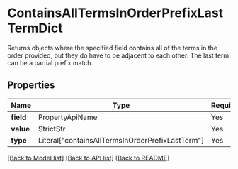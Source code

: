# ContainsAllTermsInOrderPrefixLastTermDict

Returns objects where the specified field contains all of the terms in the order provided, 
but they do have to be adjacent to each other.
The last term can be a partial prefix match.


## Properties
| Name | Type | Required | Description |
| ------------ | ------------- | ------------- | ------------- |
**field** | PropertyApiName | Yes |  |
**value** | StrictStr | Yes |  |
**type** | Literal["containsAllTermsInOrderPrefixLastTerm"] | Yes | None |


[[Back to Model list]](../../../README.md#models-v1-link) [[Back to API list]](../../../README.md#documentation-for-api-endpoints) [[Back to README]](../../../README.md)
